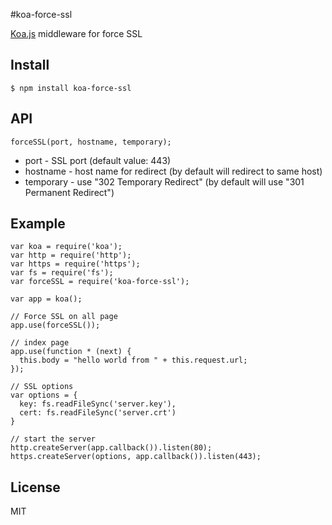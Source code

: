 #koa-force-ssl

[Koa.js](http://koajs.com/) middleware for force SSL

## Install 
```
$ npm install koa-force-ssl
```

## API
`forceSSL(port, hostname, temporary);`

* port - SSL port (default value: 443)
* hostname - host name for redirect (by default will redirect to same host)
* temporary - use "302 Temporary Redirect" (by default will use "301 Permanent Redirect")

## Example
```
var koa = require('koa');
var http = require('http');
var https = require('https');
var fs = require('fs');
var forceSSL = require('koa-force-ssl');

var app = koa();

// Force SSL on all page
app.use(forceSSL());

// index page
app.use(function * (next) {
  this.body = "hello world from " + this.request.url;
});

// SSL options
var options = {
  key: fs.readFileSync('server.key'),
  cert: fs.readFileSync('server.crt')
}

// start the server
http.createServer(app.callback()).listen(80);
https.createServer(options, app.callback()).listen(443);
```

## License
MIT
